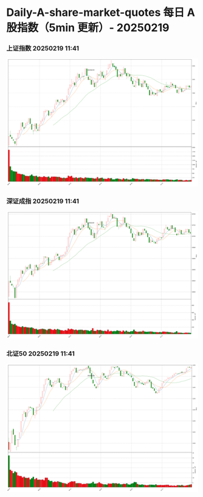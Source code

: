 
# Daily-A-share-market-quotes 每日 A 股指数（5min 更新）- 20250219

### 上证指数 20250219 11:41
![](./fig/2025/2/20250219-sh000001.png)

### 深证成指 20250219 11:41
![](./fig/2025/2/20250219-sz399001.png)

### 北证50 20250219 11:41
![](./fig/2025/2/20250219-bj899050.png)
